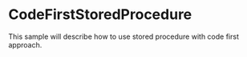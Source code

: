 # CodeFirstStoredProcedure
This sample will describe how to use stored procedure with code first approach.
